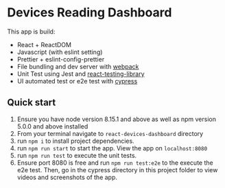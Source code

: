 # Devices Reading Dashboard

This app is build:

- React + ReactDOM
- Javascript (with eslint setting)
- Prettier + eslint-config-prettier
- File bundling and dev server with [webpack](https://github.com/webpack/webpack)
- Unit Test using Jest and [react-testing-library](https://github.com/kentcdodds/react-testing-library)
- UI automated test or e2e test with [cypress](https://www.cypress.io/)

## Quick start

1. Ensure you have node version 8.15.1 and above as well as npm version 5.0.0 and above installed
2. From your terminal navigate to `react-devices-dashboard` directory
3. run `npm i` to install project dependencies.
4. run `npm run start` to start the app. View the app on `localhost:8080`
5. run `npm run test` to execute the unit tests.
6. Ensure port  8080 is free and run `npm run test:e2e` to the execute the e2e test. Then, go in the cypress directory in this project folder to view videos and screenshots of the app.
